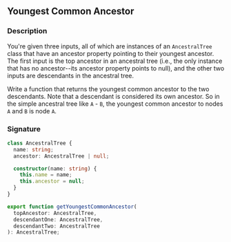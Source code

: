 ## Youngest Common Ancestor

### Description

You're given three inputs, all of which are instances of an `AncestralTree` class that have an ancestor property pointing to their youngest ancestor. The first input is the top ancestor in an ancestral tree (i.e., the only instance that has no ancestor--its ancestor property points to null), and the other two inputs are descendants in the ancestral tree.

Write a function that returns the youngest common ancestor to the two descendants.
Note that a descendant is considered its own ancestor. So in the simple ancestral tree like `A` - `B`, the youngest common ancestor to nodes `A` and `B` is node `A`.

### Signature

```typescript
class AncestralTree {
  name: string;
  ancestor: AncestralTree | null;

  constructor(name: string) {
    this.name = name;
    this.ancestor = null;
  }
}

export function getYoungestCommonAncestor(
  topAncestor: AncestralTree,
  descendantOne: AncestralTree,
  descendantTwo: AncestralTree
): AncestralTree;
```
